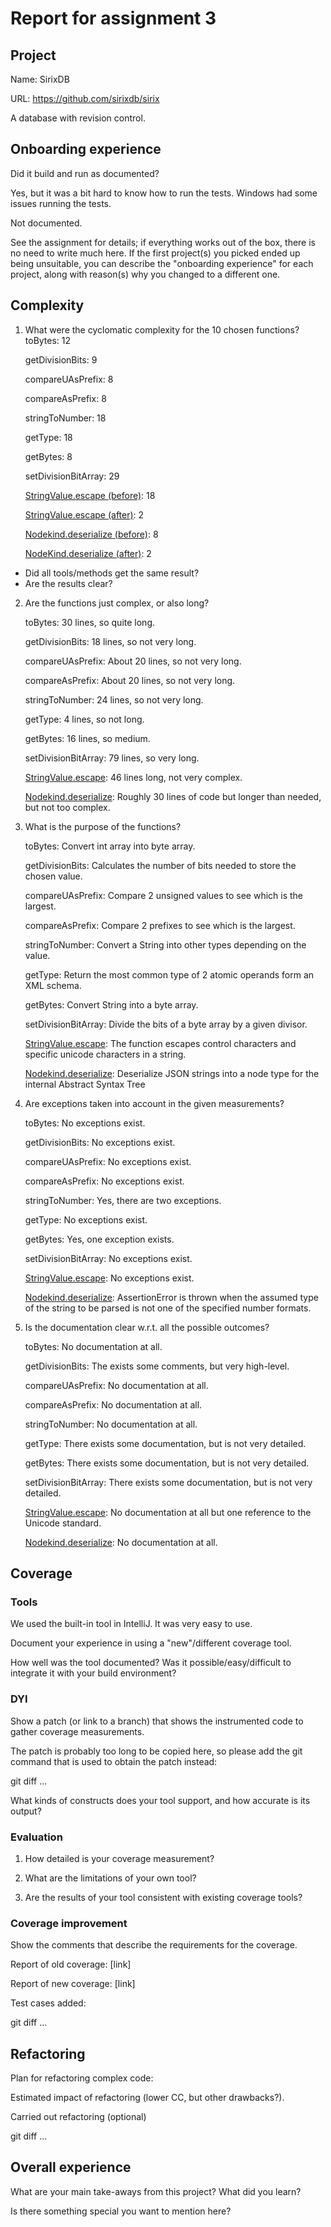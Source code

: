 # Report for assignment 3

## Project

Name: SirixDB

URL: https://github.com/sirixdb/sirix

A database with revision control.

## Onboarding experience

Did it build and run as documented?

Yes, but it was a bit hard to know how to run the tests. Windows had some issues running
the tests.

Not documented.

See the assignment for details; if everything works out of the box,
there is no need to write much here. If the first project(s) you picked
ended up being unsuitable, you can describe the "onboarding experience"
for each project, along with reason(s) why you changed to a different one.


## Complexity

1. What were the cyclomatic complexity for the 10 chosen functions?
    toBytes: 12

    getDivisionBits: 9

    compareUAsPrefix: 8

    compareAsPrefix: 8

    stringToNumber: 18

    getType: 18

    getBytes: 8

    setDivisionBitArray: 29

    [StringValue.escape (before)](https://github.com/soffan20/sirix/blob/f42c0fa64378cc8dac55e2f1a1d50e2c0007a329/bundles/sirix-core/src/main/java/org/sirix/service/json/serialize/StringValue.java#L4-L52): 18

    [StringValue.escape (after)](https://github.com/soffan20/sirix/blob/c2d7f24060b3f92c42f7cac52d9f57b08709b813/bundles/sirix-core/src/main/java/org/sirix/service/json/serialize/StringValue.java#L6-L43): 2

    [Nodekind.deserialize (before)](https://github.com/soffan20/sirix/blob/513d23f929e28b3d333ce784e55f248700af452e/bundles/sirix-core/src/main/java/org/sirix/node/NodeKind.java#L1062-L1091): 8

    [NodeKind.deserialize (after)](https://github.com/soffan20/sirix/blob/c2d7f24060b3f92c42f7cac52d9f57b08709b813/bundles/sirix-core/src/main/java/org/sirix/node/NodeKind.java#L1071-L1103): 2


* Did all tools/methods get the same result?
* Are the results clear?

2. Are the functions just complex, or also long?

    toBytes: 30 lines, so quite long.

    getDivisionBits: 18 lines, so not very long.

    compareUAsPrefix: About 20 lines, so not very long.

    compareAsPrefix: About 20 lines, so not very long.

    stringToNumber: 24 lines, so not very long.

    getType: 4 lines, so not long.

    getBytes: 16 lines, so medium.

    setDivisionBitArray: 79 lines, so very long.

    [StringValue.escape](https://github.com/soffan20/sirix/blob/f42c0fa64378cc8dac55e2f1a1d50e2c0007a329/bundles/sirix-core/src/main/java/org/sirix/service/json/serialize/StringValue.java#L4-L52): 46 lines long, not very complex.

    [Nodekind.deserialize](https://github.com/soffan20/sirix/blob/513d23f929e28b3d333ce784e55f248700af452e/bundles/sirix-core/src/main/java/org/sirix/node/NodeKind.java#L1062-L1091): Roughly 30 lines of code but longer than needed, but not too complex.

3. What is the purpose of the functions?

    toBytes: Convert int array into byte array.

    getDivisionBits: Calculates the number of bits needed to store the chosen value.

    compareUAsPrefix: Compare 2 unsigned values to see which is the largest.

    compareAsPrefix: Compare 2 prefixes to see which is the largest.

    stringToNumber: Convert a String into other types depending on the value.

    getType: Return the most common type of 2 atomic operands form an XML schema.

    getBytes: Convert String into a byte array.

    setDivisionBitArray: Divide the bits of a byte array by a given divisor.

    [StringValue.escape](https://github.com/soffan20/sirix/blob/f42c0fa64378cc8dac55e2f1a1d50e2c0007a329/bundles/sirix-core/src/main/java/org/sirix/service/json/serialize/StringValue.java#L4-L52): The function escapes control characters and specific unicode characters in a string.

    [Nodekind.deserialize](https://github.com/soffan20/sirix/blob/513d23f929e28b3d333ce784e55f248700af452e/bundles/sirix-core/src/main/java/org/sirix/node/NodeKind.java#L1062-L1091): Deserialize JSON strings into a node type for the internal Abstract Syntax Tree
4. Are exceptions taken into account in the given measurements?

    toBytes: No exceptions exist.

    getDivisionBits: No exceptions exist.

    compareUAsPrefix: No exceptions exist.

    compareAsPrefix: No exceptions exist.

    stringToNumber: Yes, there are two exceptions.

    getType: No exceptions exist.

    getBytes: Yes, one exception exists.

    setDivisionBitArray: No exceptions exist.

    [StringValue.escape](https://github.com/soffan20/sirix/blob/f42c0fa64378cc8dac55e2f1a1d50e2c0007a329/bundles/sirix-core/src/main/java/org/sirix/service/json/serialize/StringValue.java#L4-L52): No exceptions exist.

    [Nodekind.deserialize](https://github.com/soffan20/sirix/blob/513d23f929e28b3d333ce784e55f248700af452e/bundles/sirix-core/src/main/java/org/sirix/node/NodeKind.java#L1062-L1091): AssertionError is thrown when the assumed type of the string to be parsed is not one of the specified number formats.

5. Is the documentation clear w.r.t. all the possible outcomes?

    toBytes: No documentation at all.

    getDivisionBits: The exists some comments, but very high-level.

    compareUAsPrefix: No documentation at all.

    compareAsPrefix: No documentation at all.

    stringToNumber: No documentation at all.

    getType: There exists some documentation, but is not very detailed.

    getBytes: There exists some documentation, but is not very detailed.

    setDivisionBitArray: There exists some documentation, but is not very detailed.

    [StringValue.escape](https://github.com/soffan20/sirix/blob/f42c0fa64378cc8dac55e2f1a1d50e2c0007a329/bundles/sirix-core/src/main/java/org/sirix/service/json/serialize/StringValue.java#L4-L52): No documentation at all but one reference to the Unicode standard.

    [Nodekind.deserialize](https://github.com/soffan20/sirix/blob/513d23f929e28b3d333ce784e55f248700af452e/bundles/sirix-core/src/main/java/org/sirix/node/NodeKind.java#L1062-L1091): No documentation at all.

## Coverage

### Tools

We used the built-in tool in IntelliJ. It was very easy to use.

Document your experience in using a "new"/different coverage tool.

How well was the tool documented? Was it possible/easy/difficult to
integrate it with your build environment?

### DYI

Show a patch (or link to a branch) that shows the instrumented code to
gather coverage measurements.

The patch is probably too long to be copied here, so please add
the git command that is used to obtain the patch instead:

git diff ...

What kinds of constructs does your tool support, and how accurate is
its output?

### Evaluation

1. How detailed is your coverage measurement?

2. What are the limitations of your own tool?

3. Are the results of your tool consistent with existing coverage tools?

### Coverage improvement

Show the comments that describe the requirements for the coverage.

Report of old coverage: [link]

Report of new coverage: [link]

Test cases added:

git diff ...

## Refactoring

Plan for refactoring complex code:

Estimated impact of refactoring (lower CC, but other drawbacks?).

Carried out refactoring (optional)

git diff ...

## Overall experience

What are your main take-aways from this project? What did you learn?

Is there something special you want to mention here?
